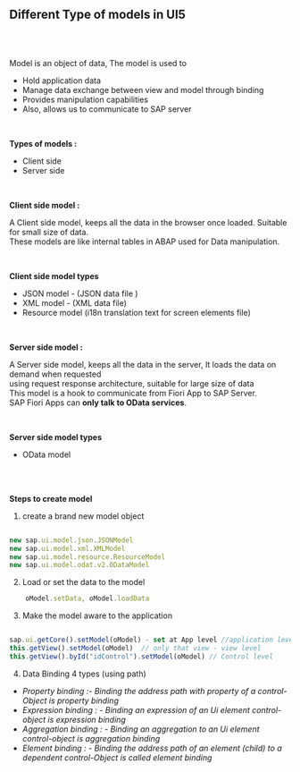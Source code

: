 ## Different Type of models in UI5 

</br></br>

Model is an object of data, The model is used to 

- Hold application data
- Manage data exchange between view and model through binding
- Provides manipulation capabilities
- Also, allows us to communicate to SAP server

</br>

**Types of models :**

- Client side
- Server side 

</br>

**Client side model :**

A Client side model, keeps all the data in the browser once loaded. Suitable for small size of data.
</br> These models are like internal tables in ABAP used for Data manipulation.

</br>

**Client side model types**

- JSON model - (JSON data file )
- XML model  - (XML data file)
- Resource model (i18n translation text for screen elements file)

</br>

**Server side model :**

A Server side model, keeps all the data in the server, It loads the data on demand when requested 
</br> using request response architecture, suitable for large size of data
</br> This model is a hook to communicate from Fiori App to SAP Server.
</br> SAP Fiori Apps can **only talk to OData services**.

</br>

**Server side model types**

- OData model

</br></br>

**Steps to create model**

1. create a brand new model object

```js

new sap.ui.model.json.JSONModel
new sap.ui.model.xml.XMLModel
new sap.ui.model.resource.ResourceModel
new sap.ui.model.odat.v2.ODataModel

```

2. Load or set the data to the model

```js    
    oModel.setData, oModel.loadData
```

3. Make the model aware to the application

```js

sap.ui.getCore().setModel(oModel) - set at App level //application level - RECOMMENDED
this.getView().setModel(oModel)  // only that view - view level
this.getView().byId("idControl").setModel(oModel) // Control level

```

4. Data Binding 4 types (using path) 

- *Property binding :- Binding the address path with property of a control-Object is property binding*
- *Expression binding : - Binding an expression of an Ui element control-object is expression binding*
- *Aggregation binding : - Binding an aggregation to an Ui element control-object is aggregation binding*
- *Element binding : - Binding the address path of an element (child) to a dependent control-Object is called element binding*


</br></br>
</br></br>
</br></br>

